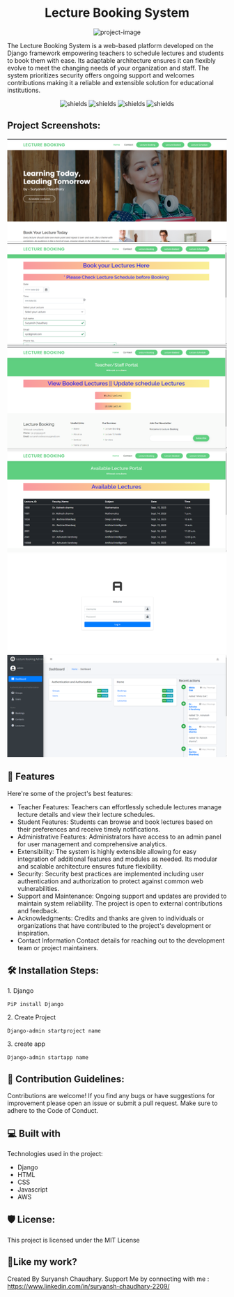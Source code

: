 <h1 align="center" id="title">Lecture Booking System</h1>

<p align="center"><img src="https://socialify.git.ci/Suryansh-Codes2209/Lecture-Booking-System-Django-/image?description=1&amp;font=Rokkitt&amp;forks=1&amp;issues=1&amp;language=1&amp;name=1&amp;owner=1&amp;pattern=Formal%20Invitation&amp;pulls=1&amp;stargazers=1&amp;theme=Dark" alt="project-image"></p>

<p id="description">The Lecture Booking System is a web-based platform developed on the Django framework empowering teachers to schedule lectures and students to book them with ease. Its adaptable architecture ensures it can flexibly evolve to meet the changing needs of your organization and staff. The system prioritizes security offers ongoing support and welcomes contributions making it a reliable and extensible solution for educational institutions.</p>

<p align="center">
<img src="https://img.shields.io/badge/Django_-Blue?logo=django" alt="shields">
<img src="https://img.shields.io/badge/HTML_-Blue?logo=html&amp;color=red" alt="shields">
<img src="https://img.shields.io/badge/CSS_-Blue?logo=html&amp;color=blue" alt="shields">
<img src="https://img.shields.io/badge/AWS_-Blue?logo=html&amp;color=orange" alt="shields">
</p>

<h2>Project Screenshots:</h2>

<img src="Screenshots/Screenshot 2023-09-17 003447.png" alt="project-screenshot" >
<img src="Screenshots/Screenshot 2023-09-17 003728.png" alt="project-screenshot" >
<img src="Screenshots/Screenshot 2023-09-17 003743.png" alt="project-screenshot" >
<img src="Screenshots/Screenshot 2023-09-17 003813.png" alt="project-screenshot" >
<img src="Screenshots/Screenshot 2023-09-17 003824.png" alt="project-screenshot" >
<img src="Screenshots/Screenshot 2023-09-17 003837.png" alt="project-screenshot" >
  
  
<h2>🧐 Features</h2>

Here're some of the project's best features:

*   Teacher Features: Teachers can effortlessly schedule lectures manage lecture details and view their lecture schedules.
*   Student Features: Students can browse and book lectures based on their preferences and receive timely notifications.
*   Administrative Features: Administrators have access to an admin panel for user management and comprehensive analytics.
*   Extensibility: The system is highly extensible allowing for easy integration of additional features and modules as needed. Its modular and scalable architecture ensures future flexibility.
*   Security: Security best practices are implemented including user authentication and authorization to protect against common web vulnerabilities.
*   Support and Maintenance: Ongoing support and updates are provided to maintain system reliability. The project is open to external contributions and feedback.
*   Acknowledgments: Credits and thanks are given to individuals or organizations that have contributed to the project's development or inspiration.
*   Contact Information Contact details for reaching out to the development team or project maintainers.

<h2>🛠️ Installation Steps:</h2>

<p>1. Django</p>

```
PiP install Django
```

<p>2. Create Project</p>

```
Django-admin startproject name 
```

<p>3. create app</p>

```
Django-admin startapp name
```

<h2>🍰 Contribution Guidelines:</h2>

Contributions are welcome! If you find any bugs or have suggestions for improvement please open an issue or submit a pull request. Make sure to adhere to the Code of Conduct.

  
  
<h2>💻 Built with</h2>

Technologies used in the project:

*   Django
*   HTML
*   CSS
*   Javascript
*   AWS

<h2>🛡️ License:</h2>

This project is licensed under the MIT License

<h2>💖Like my work?</h2>

Created By Suryansh Chaudhary. Support Me by connecting with me : https://www.linkedin.com/in/suryansh-chaudhary-2209/
